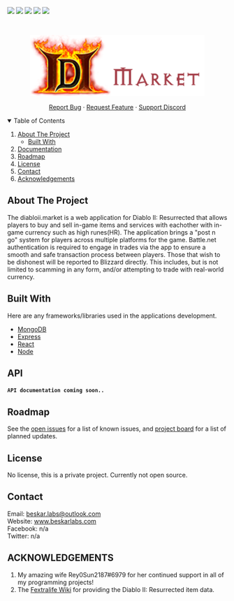 <!--
*** Thanks for checking out the Best-README-Template. If you have a suggestion
*** that would make this better, please fork the repo and create a pull request
*** or simply open an issue with the tag "enhancement".
*** Thanks again! Now go create something AMAZING! :D
-->



<!-- PROJECT SHIELDS -->
<!--
*** I'm using markdown "reference style" links for readability.
*** Reference links are enclosed in brackets [ ] instead of parentheses ( ).
*** See the bottom of this document for the declaration of the reference variables
*** for contributors-url, forks-url, etc. This is an optional, concise syntax you may use.
*** https://www.markdownguide.org/basic-syntax/#reference-style-links
-->
[![][readme-shield]][readme-url]
![][version-shield]
![][contributors-shield]
![][issues-shield]
![][keywords-shield]



<!-- PROJECT LOGO -->
<br />
<p align="center">
  <a href="#">
    <img src="https://github.com/ALCHElVlY/d2r-market/blob/main/src/frontend/public/assets/logos/D2R-Market-Logo-03.png"
         alt="Logo" width="400" height="140">
  </a>

  <p align="center">
    <a href="https://github.com/ALCHElVlY/diablo-market-public/issues">Report Bug</a>
    ·
    <a href="https://github.com/ALCHElVlY/diablo-market-public/issues">Request Feature</a>
    ·
    <a href="https://discord.gg/WqunCan">Support Discord</a>
  </p>
</p>

<!-- TABLE OF CONTENTS -->
<details open="open">
  <summary>Table of Contents</summary>
  <ol>
    <li>
      <a href="#about-the-project">About The Project</a>
      <ul>
        <li><a href="#built-with">Built With</a></li>
      </ul>
    </li>
    <li><a href="#docs">Documentation</a></li>
    <li><a href="#roadmap">Roadmap</a></li>
    <li><a href="#license">License</a></li>
    <li><a href="#contact">Contact</a></li>
    <li><a href="#acknowledgements">Acknowledgements</a></li>
  </ol>
</details>

<!-- ABOUT THE PROJECT -->
## About The Project

<!-- [![Product Name Screen Shot][product-screenshot]](https://example.com) -->

<p>
   The diabloii.market is a web application for Diablo II: Resurrected that allows players to buy and sell in-game items and services with eachother with in-game currency such as high runes(HR).
   The application brings a "post n go" system for players across multiple platforms for the game.
   Battle.net authentication is required to engage in trades via the app to ensure a smooth and safe transaction process between players.
   Those that wish to be dishonest will be reported to Blizzard directly. This includes, but is not limited to scamming in any form, and/or attempting to trade with real-world currency.
</p>

## Built With

Here are any frameworks/libraries used in the applications development.
* [MongoDB](https://www.mongodb.com/cloud)
* [Express](http://expressjs.com/)
* [React](https://reactjs.org/)
* [Node](https://nodejs.org/en/)

<!-- API Documentation -->
## API

<code>__API documentation coming soon..__</code>

<!-- ROADMAP -->
## Roadmap

See the [open issues](https://github.com/ALCHElVlY/diablo-market-public/issues) for a list of known issues, and [project board](https://github.com/users/ALCHElVlY/projects/3) for a list of planned updates.

<!-- LICENSE -->
## License

No license, this is a private project. Currently not open source.

<!-- CONTACT -->
## Contact

Email: beskar.labs@outlook.com<br>
Website: www.beskarlabs.com<br>
Facebook: n/a<br>
Twitter: n/a

<!-- ACKNOWLEDGEMENTS -->
## ACKNOWLEDGEMENTS

1. My amazing wife Rey0Sun2187#6979 for her continued support in all of my programming projects!
2. The [Fextralife Wiki](https://diablo2.wiki.fextralife.com) for providing the Diablo II: Resurrected item data.

<!-- MARKDOWN LINKS & IMAGES -->
<!-- https://www.markdownguide.org/basic-syntax/#reference-style-links -->
[readme-shield]: https://img.shields.io/badge/readme%20style-standard-blue.svg?style=for-the-badge
[readme-url]: https://github.com/ALCHElVlY/d2r-market#readme
[version-shield]: https://img.shields.io/github/package-json/version/ALCHElVlY/diablo-market-public?color=blue&style=for-the-badge
[issues-shield]: https://img.shields.io/github/issues/ALCHElVlY/diablo-market-public?color=blue&style=for-the-badge
[contributors-shield]: https://img.shields.io/github/contributors/ALCHElVlY/diablo-market-public?color=blue&style=for-the-badge
[keywords-shield]: https://img.shields.io/github/package-json/keywords/ALCHElVlY/diablo-market-public?color=blue&style=for-the-badge
